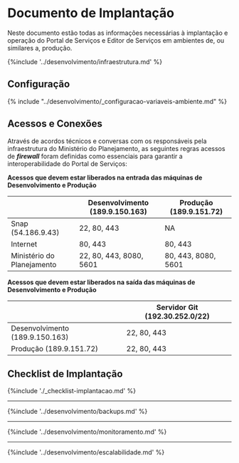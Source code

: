 # Documento de Implantação

Neste documento estão todas as informações necessárias à implantação e operação do Portal de Serviços e Editor de Serviços em ambientes de, ou similares a, produção.

{%include '../desenvolvimento/infraestrutura.md' %}

## Configuração

{% include "../desenvolvimento/_configuracao-variaveis-ambiente.md" %}

## Acessos e Conexões

Através de acordos técnicos e conversas com os responsáveis pela infraestrutura do Ministério do Planejamento, as seguintes regras acessos de ***firewall*** foram definidas como essenciais para garantir a interoperabilidade do Portal de Serviços: 

**Acessos que devem estar liberados na entrada das máquinas de Desenvolvimento e Produção**

|   |Desenvolvimento (189.9.150.163)|Produção (189.9.151.72)|
|---|-------------------------------|-----------------------|
| Snap (54.186.9.43)        |22, 80, 443|NA                 |   
| Internet                  |80, 443    |80, 443            |  
| Ministério do Planejamento|22, 80, 443, 8080, 5601|80, 443, 8080, 5601|  
 
**Acessos que devem estar liberados na saída das máquinas de Desenvolvimento e Produção**

|   |Servidor Git (192.30.252.0/22)|
|---|------------------------------|
|Desenvolvimento (189.9.150.163)|  22, 80, 443 |
|Produção (189.9.151.72)        |   22, 80, 443|

## Checklist de Implantação

{%include './_checklist-implantacao.md' %}

----

{%include '../desenvolvimento/backups.md' %}

----

{%include '../desenvolvimento/monitoramento.md' %}

---

{%include '../desenvolvimento/escalabilidade.md' %}

